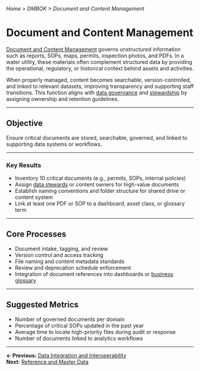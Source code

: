 *Home > DMBOK > Document and Content Management*

# Document and Content Management

[Document and Content Management](../glossary.md#document-and-content-management) governs unstructured information such as reports, SOPs, maps, permits, inspection photos, and PDFs. In a water utility, these materials often complement structured data by providing the operational, regulatory, or historical context behind assets and activities.

When properly managed, content becomes searchable, version-controlled, and linked to relevant datasets, improving transparency and supporting staff transitions. This function aligns with [data governance](../glossary.md#data-governance) and [stewardship](../glossary.md#stewardship) by assigning ownership and retention guidelines.

---

## Objective

Ensure critical documents are stored, searchable, governed, and linked to supporting data systems or workflows.

---

### Key Results

- Inventory 10 critical documents (e.g., permits, SOPs, internal policies)  
- Assign [data stewards](../glossary.md#data-steward) or content owners for high-value documents  
- Establish naming conventions and folder structure for shared drive or content system  
- Link at least one PDF or SOP to a dashboard, asset class, or glossary term  

---

## Core Processes

- Document intake, tagging, and review  
- Version control and access tracking  
- File naming and content metadata standards  
- Review and deprecation schedule enforcement  
- Integration of document references into dashboards or [business glossary](../glossary.md#business-glossary)

---

## Suggested Metrics

- Number of governed documents per domain  
- Percentage of critical SOPs updated in the past year  
- Average time to locate high-priority files during audit or response  
- Number of documents linked to analytics workflows

---

**← Previous:** [Data Integration and Interoperability](../06_integration/index.md)  
**Next:** [Reference and Master Data](../08_masterdata/index.md)
